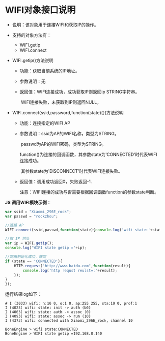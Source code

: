 # WIFI对象接口说明

* 说明：该对象用于连接WIFI和获取IP的操作。

* 支持的对象方法有：
  * WIFI.getip
  * WIFI.connect



* WIFI.getip()方法说明

  * 功能：获取当前系统的IP地址。

  * 参数说明：无

  * 返回值：WIFI连接成功，成功获取IP则返回ip STRING字符串。

    ​               WIFI连接失败，未获取到IP则返回NULL。

  

* WIFI.connect(ssid,password,function(state){})方法说明

  * 功能：连接指定的WIFI AP

  * 参数说明：ssid为AP的WIFI名称，类型为STRING。

    ​		  passwd为AP的WIFI密码，类型为STRING。

    ​		 function()为连接的回调函数，其参数state为'CONNECTED'时代表WIFI连接成功。

    ​		其参数state为'DISCONNECT'时代表WIFI连接失败。

  * 返回值：调用成功返回0，失败返回-1.

    ​		注意：WIFI连接的成功与否需要根据回调函数function的参数state判断。



__JS 调用WIFI模块示例：__

```javascript
var ssid = "Xiaomi_296E_rock";
var passwd = "rockzhou";

//连接 AP
WIFI.connect(ssid,passwd,function(state){console.log('wifi state:'+state);

//取 IP 地址
var ip = WIFI.getip();
console.log('WIFI state getip ='+ip);

//网络初始化成功，联网
if (state == 'CONNECTED'){
	HTTP.request("http://www.baidu.com",function(result){
		console.log('http requst reulst=:'+result);
	});
}
});
```

运行结果log如下：

```plain
# I (3033) wifi: n:10 0, o:1 0, ap:255 255, sta:10 0, prof:1
I (4023) wifi: state: init -> auth (b0)
I (4063) wifi: state: auth -> assoc (0)
I (4093) wifi: state: assoc -> run (10)
I (4373) wifi: connected with Xiaomi_296E_rock, channel 10

BoneEngine > wifi state:CONNECTED 
BoneEngine > WIFI state getip =192.168.8.140 
```

